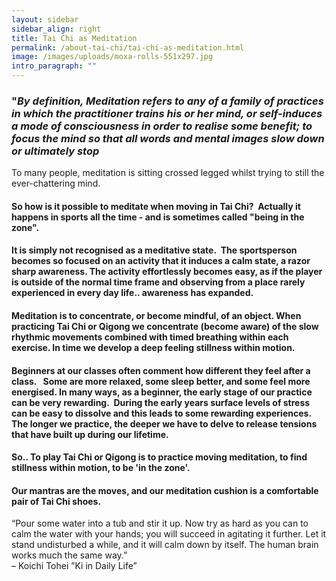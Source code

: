 ```yaml
---
layout: sidebar
sidebar_align: right
title: Tai Chi as Meditation
permalink: /about-tai-chi/tai-chi-as-meditation.html
image: /images/uploads/moxa-rolls-551x297.jpg
intro_paragraph: ""
---
```

### "*By definition, Meditation refers to any of a family of practices in which the practitioner trains his or her mind, or self-induces a mode of consciousness in order to realise some benefit; to focus the mind so that all words and mental images slow down or ultimately stop*

To many people, meditation is sitting crossed legged whilst trying to still the ever-chattering mind.

#### So how is it possible to meditate when moving in Tai Chi?  Actually it happens in sports all the time - and is sometimes called "being in the zone".  

#### It is simply not recognised as a meditative state.  The sportsperson becomes so focused on an activity that it induces a calm state, a razor sharp awareness. The activity effortlessly becomes easy, as if the player is outside of the normal time frame and observing from a place rarely experienced in every day life.. awareness has expanded.

#### Meditation is to concentrate, or become mindful, of an object. When practicing Tai Chi or Qigong we concentrate (become aware) of the slow rhythmic movements combined with timed breathing within each exercise. In time we develop a deep feeling stillness within motion.

#### Beginners at our classes often comment how different they feel after a class.   Some are more relaxed, some sleep better, and some feel more energised. In many ways, as a beginner, the early stage of our practice can be very rewarding.  During the early years surface levels of stress can be easy to dissolve and this leads to some rewarding experiences. The longer we practice, the deeper we have to delve to release tensions that have built up during our lifetime. 

#### So.. To play Tai Chi or Qigong is to practice moving meditation, to find stillness within motion, to be 'in the zone'. 

#### Our mantras are the moves, and our meditation cushion is a comfortable pair of Tai Chi shoes.

“Pour some water into a tub and stir it up. Now try as hard as you can to calm the water with your hands; you will succeed in agitating it further. Let it stand undisturbed a while, and it will calm down by itself. The human brain works much the same way.”\
– Koichi Tohei ”Ki in Daily Life”